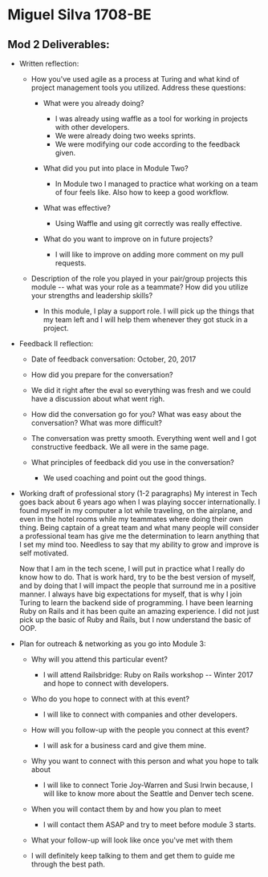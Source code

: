 # Miguel Silva 1708-BE

## Mod 2 Deliverables:
* Written reflection:
  * How you've used agile as a process at Turing and what kind of project management tools you utilized. Address these questions:
    * What were you already doing?
      * I was already using waffle as a tool for working in projects with other developers.
      * We were already doing two weeks sprints.
      * We were modifying our code according to the feedback given.

    * What did you put into place in Module Two?
      * In Module two I managed to practice what working on a team of four feels like. Also how to keep a good
      workflow.

    * What was effective?
      * Using Waffle and using git correctly was really effective.

    * What do you want to improve on in future projects?
      * I will like to improve on adding more comment on my pull requests.

  * Description of the role you played in your pair/group projects this module -- what was your role as a teammate? How did you utilize your strengths and leadership skills?
    * In this module, I play a support role. I will pick up the things that my team left and I will
    help them whenever they got stuck in a project.

* Feedback II reflection:
  * Date of feedback conversation: October, 20, 2017

  * How did you prepare for the conversation?
   * We did it right after the eval so everything was fresh and we could have a discussion about what went righ.

  * How did the conversation go for you? What was easy about the conversation? What was more difficult?
   * The conversation was pretty smooth. Everything went well and I got constructive feedback. We all were in the same page.

  * What principles of feedback did you use in the conversation?
    * We used coaching and point out the good things.


* Working draft of professional story (1-2 paragraphs)
    My interest in Tech goes back about 6 years ago when I was playing soccer internationally. I found myself
    in my computer a lot while traveling, on the airplane, and even in the hotel rooms while my teammates where doing their own thing. Being captain of a great team and what many people will consider a professional team has give me the determination to learn anything that I set my mind too. Needless to say that my ability to grow and improve is self motivated.

    Now that I am in the tech scene, I will put in practice what I really do know how to do. That is work hard, try to be the best version of myself, and by doing that I will impact the people that surround me in a positive manner. I always have big expectations for myself, that is why I join Turing to learn the backend side of programming. I have been learning Ruby on Rails and it has been quite an amazing experience. I did not just pick up the basic of Ruby and Rails, but I now understand the basic of OOP.


* Plan for outreach & networking as you go into Module 3:

  * Why will you attend this particular event?
    * I will attend Railsbridge: Ruby on Rails workshop -- Winter 2017 and hope to
    connect with developers.
  * Who do you hope to connect with at this event?
    * I will like to connect with companies and other developers.

  * How will you follow-up with the people you connect at this event?
    * I will ask for a business card and give them mine.

  * Why you want to connect with this person and what you hope to talk about
    * I will like to connect Torie Joy-Warren and Susi Irwin because, I will like to know more about the
    Seattle and Denver tech scene.

  * When you will contact them by and how you plan to meet
    * I will contact them ASAP and try to meet before module 3 starts.

  * What your follow-up will look like once you've met with them
   * I will definitely keep talking to them and get them to guide me through the best path.

